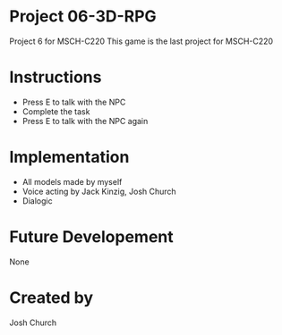 # Project 06-3D-RPG
Project 6 for MSCH-C220
This game is the last project for MSCH-C220

# Instructions
- Press E to talk with the NPC
- Complete the task
- Press E to talk with the NPC again

# Implementation
- All models made by myself
- Voice acting by Jack Kinzig, Josh Church
- Dialogic

# Future Developement
None

# Created by
Josh Church
